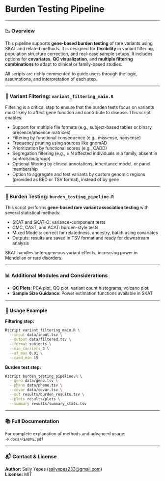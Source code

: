 
# Burden Testing Pipeline

---

### 📉 Overview

This pipeline supports **gene-based burden testing** of rare variants using SKAT and related methods. It is designed for **flexibility** in variant filtering, population structure correction, and real-case sample setups. It includes options for **covariates**, **QC visualization**, and **multiple filtering combinations** to adapt to clinical or family-based studies. 

All scripts are richly commented to guide users through the logic, assumptions, and interpretation of each step.

---

### 🧬 Variant Filtering: `variant_filtering_main.R`
Filtering is a critical step to ensure that the burden tests focus on variants most likely to affect gene function and contribute to disease. This script enables:

- Support for multiple file formats (e.g., subject-based tables or binary presence/absence matrices)
- Filtering by functional consequence (e.g., missense, nonsense)
- Frequency pruning using sources like gnomAD
- Prioritization by functional scores (e.g., CADD)
- Segregation filtering (e.g., ≥ N affected individuals in a family, absent in controls/outgroup)
- Optional filtering by clinical annotations, inheritance model, or panel membership
- Option to aggregate and test variants by custom genomic regions (provided as BED or TSV format), instead of by gene

---

### 🧪 Burden Testing: `burden_testing_pipeline.R`
This script performs **gene-based rare variant association testing** with several statistical methods:

- SKAT and SKAT-O: variance-component tests
- CMC, CAST, and ACAT: burden-style tests
- Mixed Models: correct for relatedness, ancestry, batch using covariates
- Outputs: results are saved in TSV format and ready for downstream analysis

SKAT handles heterogeneous variant effects, increasing power in Mendelian or rare disorders.

---

### 📊 Additional Modules and Considerations
- **QC Plots**: PCA plot, QQ plot, variant count histograms, volcano plot
- **Sample Size Guidance**: Power estimation functions available in SKAT

---

### 🧾 Usage Example
**Filtering step:**
```bash
Rscript variant_filtering_main.R \
  --input data/input.tsv \
  --output data/filtered.tsv \
  --format subjects \
  --min_carriers 3 \
  --af_max 0.01 \
  --cadd_min 15
```

**Burden test step:**
```bash
Rscript burden_testing_pipeline.R \
  --geno data/geno.tsv \
  --pheno data/pheno.tsv \
  --covar data/covar.tsv \
  --out results/burden_results.tsv \
  --plots results/plots \
  --summary results/summary_stats.tsv
```

---

### 📚 Full Documentation
For complete explanation of methods and advanced usage:  
→ `docs/README.pdf`

---

### 📬 Contact & License
**Author:** Sally Yepes (sallyepes233@gmail.com)  
**License:** MIT

